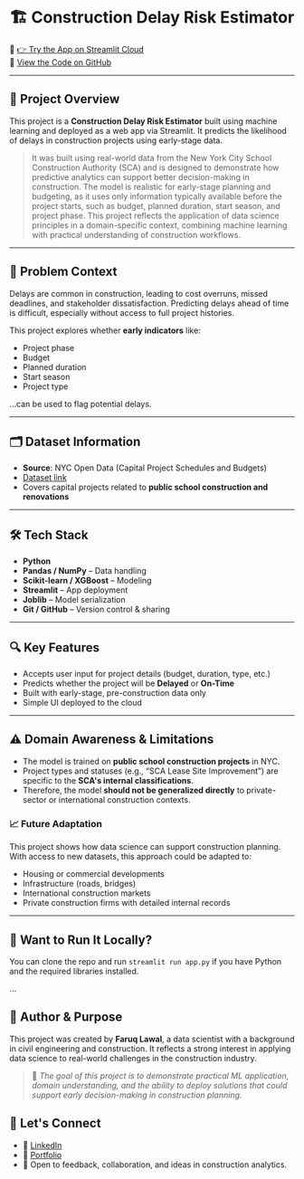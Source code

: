 # 🏗️ Construction Delay Risk Estimator

🔗 [👉 Try the App on Streamlit Cloud](https://construction-delay-estimator.streamlit.app/)  
📂 [View the Code on GitHub]([https://github.com/yourusername/construction-delay-estimator](https://github.com/Deelaw15/Construction-Delay-Analysis.git))

---

## 📌 Project Overview

This project is a **Construction Delay Risk Estimator** built using machine learning and deployed as a web app via Streamlit. It predicts the likelihood of delays in construction projects using early-stage data.

> It was built using real-world data from the New York City School Construction Authority (SCA) and is designed to demonstrate how predictive analytics can support better decision-making in construction.
> The model is realistic for early-stage planning and budgeting, as it uses only information typically available before the project starts, such as budget, planned duration, start season, and project phase.
> This project reflects the application of data science principles in a domain-specific context, combining machine learning with practical understanding of construction workflows.
---

## 🎯 Problem Context

Delays are common in construction, leading to cost overruns, missed deadlines, and stakeholder dissatisfaction. Predicting delays ahead of time is difficult, especially without access to full project histories.

This project explores whether **early indicators** like:
- Project phase
- Budget
- Planned duration
- Start season
- Project type

…can be used to flag potential delays.

---

## 🗂️ Dataset Information

- **Source**: NYC Open Data (Capital Project Schedules and Budgets)
- [Dataset link](https://catalog.data.gov/dataset/capital-project-schedules-and-budgets)
- Covers capital projects related to **public school construction and renovations**

---

## 🛠️ Tech Stack

- **Python**
- **Pandas / NumPy** – Data handling
- **Scikit-learn / XGBoost** – Modeling
- **Streamlit** – App deployment
- **Joblib** – Model serialization
- **Git / GitHub** – Version control & sharing

---

## 🔍 Key Features

- Accepts user input for project details (budget, duration, type, etc.)
- Predicts whether the project will be **Delayed** or **On-Time**
- Built with early-stage, pre-construction data only
- Simple UI deployed to the cloud

---

## ⚠️ Domain Awareness & Limitations

- The model is trained on **public school construction projects** in NYC.
- Project types and statuses (e.g., “SCA Lease Site Improvement”) are specific to the **SCA's internal classifications**.
- Therefore, the model **should not be generalized directly** to private-sector or international construction contexts.

### 📈 Future Adaptation

This project shows how data science can support construction planning. With access to new datasets, this approach could be adapted to:

- Housing or commercial developments
- Infrastructure (roads, bridges)
- International construction markets
- Private construction firms with detailed internal records

---

## 🧪 Want to Run It Locally?

You can clone the repo and run `streamlit run app.py` if you have Python and the required libraries installed.

...

## 🧠 Author & Purpose

This project was created by **Faruq Lawal**, a data scientist with a background in civil engineering and construction. It reflects a strong interest in applying data science to real-world challenges in the construction industry.

> 🎯 _The goal of this project is to demonstrate practical ML application, domain understanding, and the ability to deploy solutions that could support early decision-making in construction planning._

## 🤝 Let's Connect

- 💼 [LinkedIn](https://www.linkedin.com/in/faruq-lawal-710871266/)
- 📝 [Portfolio](https://deelaw15.github.io/portfolio/#)
- 💬 Open to feedback, collaboration, and ideas in construction analytics.


